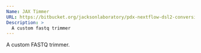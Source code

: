 ```yaml
---
Name: JAX Timmer
URL: https://bitbucket.org/jacksonlaboratory/pdx-nextflow-dsl2-conversion/src/main/bin/shared/filter_trim.py
Description: >
  A custom fastq trimmer
---
```


A custom FASTQ trimmer. 
